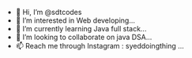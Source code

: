 - 👋 Hi, I’m @sdtcodes
- 👀 I’m interested in Web developing...
- 🌱 I’m currently learning Java full stack...
- 💞️ I’m looking to collaborate on java DSA...
- 📫 Reach me through Instagram : syeddoingthing  ...

<!---
sdtcodes/sdtcodes is a ✨ special ✨ repository because its `README.md` (this file) appears on your GitHub profile.
You can click the Preview link to take a look at your changes.
--->
